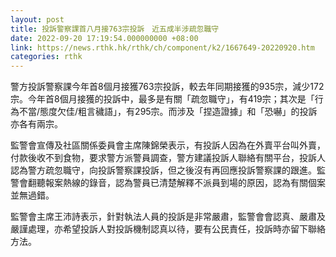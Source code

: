 ```yaml
---
layout: post
title: 投訴警察課首八月接763宗投訴　近五成半涉疏忽職守
date: 2022-09-20 17:19:54.000000000 +08:00
link: https://news.rthk.hk/rthk/ch/component/k2/1667649-20220920.htm
categories: rthk
---
```


警方投訴警察課今年首8個月接獲763宗投訴，較去年同期接獲的935宗，減少172宗。今年首8個月接獲的投訴中，最多是有關「疏忽職守」，有419宗；其次是「行為不當/態度欠佳/粗言穢語」，有295宗。而涉及「捏造證據」和「恐嚇」的投訴亦各有兩宗。

監警會宣傳及社區關係委員會主席陳錦榮表示，有投訴人因為在外賣平台叫外賣，付款後收不到食物，要求警方派警員調查，警方建議投訴人聯絡有關平台，投訴人認為警方疏忽職守，向投訴警察課投訴，但之後沒有再回應投訴警察課的跟進。監警會翻聽報案熱線的錄音，認為警員已清楚解釋不派員到場的原因，認為有關個案並無過錯。

監警會主席王沛詩表示，針對執法人員的投訴是非常嚴肅，監警會會認真、嚴肅及嚴謹處理，亦希望投訴人對投訴機制認真以待，要有公民責任，投訴時亦留下聯絡方法。
